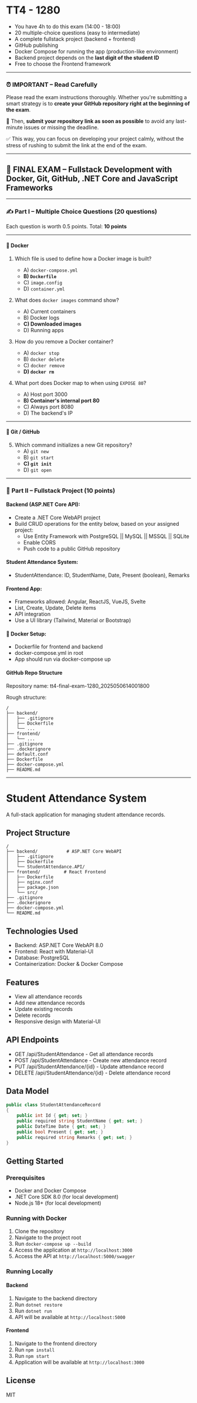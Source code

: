# TT4 - 1280

- You have 4h to do this exam (14:00 - 18:00)
- 20 multiple-choice questions (easy to intermediate)
- A complete fullstack project (backend + frontend)
- GitHub publishing
- Docker Compose for running the app (production-like environment)
- Backend project depends on the **last digit of the student ID**
- Free to choose the Frontend framework

---

### ⏰ IMPORTANT – Read Carefully

Please read the exam instructions thoroughly. Whether you're submitting a smart strategy is to **create your GitHub repository right at the beginning of the exam**.

📎 Then, **submit your repository link as soon as possible** to avoid any last-minute issues or missing the deadline.

✅ This way, you can focus on developing your project calmly, without the stress of rushing to submit the link at the end of the exam.

---

## 📝 **FINAL EXAM – Fullstack Development with Docker, Git, GitHub, .NET Core and JavaScript Frameworks**

---

### ✍️ **Part I – Multiple Choice Questions (20 questions)**  
Each question is worth 0.5 points. Total: **10 points**

---

#### 🐳 **Docker**

1. Which file is used to define how a Docker image is built?  
   - A) `docker-compose.yml`  
   - **B) `Dockerfile`**  
   - C) `image.config`  
   - D) `container.yml`  

2. What does `docker images` command show?  
   - A) Current containers  
   - B) Docker logs  
   - **C) Downloaded images**  
   - D) Running apps  

3. How do you remove a Docker container?  
   - A) `docker stop`  
   - B) `docker delete`  
   - C) `docker remove`  
   - **D) `docker rm`**  

4. What port does Docker map to when using `EXPOSE 80`?  
   - A) Host port 3000  
   - **B) Container's internal port 80**  
   - C) Always port 8080  
   - D) The backend's IP  

---

#### 🌿 **Git / GitHub**

5. Which command initializes a new Git repository?  
   - A) `git new`  
   - B) `git start`  
   - **C) `git init`**  
   - D) `git open`  

---

### 🚀 **Part II – Fullstack Project (10 points)**

#### Backend (ASP.NET Core API):
- Create a .NET Core WebAPI project
- Build CRUD operations for the entity below, based on your assigned project:
  - Use Entity Framework with PostgreSQL || MySQL || MSSQL || SQLite
  - Enable CORS
  - Push code to a public GitHub repository

#### Student Attendance System:
- StudentAttendance: ID, StudentName, Date, Present (boolean), Remarks

#### Frontend App:
- Frameworks allowed: Angular, ReactJS, VueJS, Svelte
- List, Create, Update, Delete items
- API integration
- Use a UI library (Tailwind, Material or Bootstrap)

#### 🐳 Docker Setup:
- Dockerfile for frontend and backend
- docker-compose.yml in root
- App should run via docker-compose up

#### GitHub Repo Structure
Repository name: tt4-final-exam-1280_2025050614001800

Rough structure:
```
/
├── backend/
│   ├── .gitignore
│   ├── Dockerfile
│   └── ...
├── frontend/
│   └── ...
├── .gitignore
├── .dockerignore
├── default.conf
├── Dockerfile
├── docker-compose.yml
├── README.md
```

---

# Student Attendance System

A full-stack application for managing student attendance records.

## Project Structure
```
/
├── backend/           # ASP.NET Core WebAPI
│   ├── .gitignore
│   ├── Dockerfile
│   └── StudentAttendance.API/
├── frontend/         # React Frontend
│   ├── Dockerfile
│   ├── nginx.conf
│   ├── package.json
│   └── src/
├── .gitignore
├── .dockerignore
├── docker-compose.yml
└── README.md
```

## Technologies Used
- Backend: ASP.NET Core WebAPI 8.0
- Frontend: React with Material-UI
- Database: PostgreSQL
- Containerization: Docker & Docker Compose

## Features
- View all attendance records
- Add new attendance records
- Update existing records
- Delete records
- Responsive design with Material-UI

## API Endpoints
- GET /api/StudentAttendance - Get all attendance records
- POST /api/StudentAttendance - Create new attendance record
- PUT /api/StudentAttendance/{id} - Update attendance record
- DELETE /api/StudentAttendance/{id} - Delete attendance record

## Data Model
```csharp
public class StudentAttendanceRecord
{
    public int Id { get; set; }
    public required string StudentName { get; set; }
    public DateTime Date { get; set; }
    public bool Present { get; set; }
    public required string Remarks { get; set; }
}
```

## Getting Started

### Prerequisites
- Docker and Docker Compose
- .NET Core SDK 8.0 (for local development)
- Node.js 18+ (for local development)

### Running with Docker
1. Clone the repository
2. Navigate to the project root
3. Run `docker-compose up --build`
4. Access the application at `http://localhost:3000`
5. Access the API at `http://localhost:5000/swagger`

### Running Locally

#### Backend
1. Navigate to the backend directory
2. Run `dotnet restore`
3. Run `dotnet run`
4. API will be available at `http://localhost:5000`

#### Frontend
1. Navigate to the frontend directory
2. Run `npm install`
3. Run `npm start`
4. Application will be available at `http://localhost:3000`

## License
MIT 